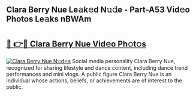 ## Clara Berry Nue Le𝚊k𝚎d N𝚞𝚍e - Part-A53 Vid𝚎o Photos Le𝚊ks nBWAm

# <h2><a href="http://fb4pou.evod.top/?m=Clara+Berry+Nue">🔗 👉🔴 Clara Berry Nue Vid𝚎o Ph𝚘t𝚘s</a></h2>

[![Clara Berry Nue N𝚞d𝚎s](https://i.imgur.com/8V9OHl7.gif)](http://fb4pou.evod.top/?m=Clara+Berry+Nue)
Social media personality Clara Berry Nue, recognized for sharing lifestyle and dance content, including dance trend performances and mini vlogs. A public figure Clara Berry Nue is an individual whose actions, beliefs, or achievements are of interest to the public. 
